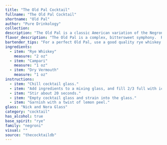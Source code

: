 ```yaml
---
title: "The Old Pal Cocktail"
fullname: "The Old Pal Cocktail"
shortname: "Old Pal"
author: "Pure Drinkology"
collection:
description: "The Old Pal is a classic American variation of the Negroni, belonging to the esteemed family of bitter, spirit-forward cocktails. Its origins trace back to the 1930s, likely originating in the United States during the Prohibition era. "
flavor_description: "The Old Pal is a complex, bittersweet symphony.  Rye whiskey provides a spicy backbone, while Campari adds a sharp, herbal bitterness. Dry vermouth contributes a dry, floral note that rounds out the flavor, creating a balanced and sophisticated cocktail with a lingering, slightly bitter finish. "
bartender_tips: "For a perfect Old Pal, use a good quality rye whiskey and a dry vermouth with a hint of bitterness.  Chill all your ingredients beforehand, as this will help the drink stay cold and refreshing.  Use a barspoon to carefully stir the ingredients with ice, ensuring a well-balanced cocktail.  Strain into a chilled coupe glass, garnish with an orange peel, and enjoy! "
ingredients:
  - item: "Rye Whiskey"
    measure: "2 oz"
  - item: "Campari"
    measure: "1 oz"
  - item: "Dry Vermouth"
    measure: "1 oz"
instructions:
  - item: "Chill cocktail glass."
  - item: "Add ingredients to a mixing glass, and fill 2/3 full with ice."
  - item: "Stir about 20 seconds."
  - item: "Empty cocktail glass and strain into the glass."
  - item: "Garnish with a twist of lemon peel."
glass: "Nick and Nora Glass"
category: "cocktail"
has_alcohol: true
base_spirit: "rye"
family: "negroni"
visual: ""
source: "thecocktaildb"
---
```


